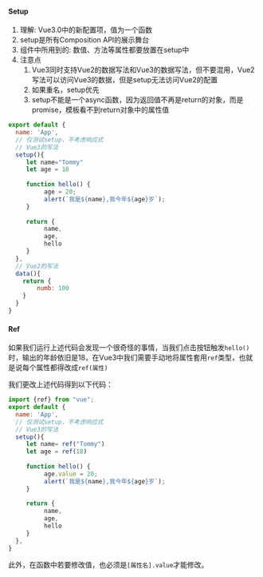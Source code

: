 #### Setup
1. 理解: Vue3.0中的新配置项，值为一个函数
2. setup是所有Composition API的展示舞台
3. 组件中所用到的: 数值、方法等属性都要放置在setup中
4. 注意点
	1. Vue3同时支持Vue2的数据写法和Vue3的数据写法，但不要混用，Vue2写法可以访问Vue3的数据，但是setup无法访问Vue2的配置
	2. 如果重名，setup优先
	3. setup不能是一个async函数，因为返回值不再是return的对象，而是promise，模板看不到return对象中的属性值

```js
export default {  
  name: 'App',  
  // 仅测试setup，不考虑响应式  
  // Vue3的写法
  setup(){  
     let name="Tommy"  
     let age = 18  
  
	 function hello() {  
		  age = 20;
	      alert(`我是${name},我今年${age}岁`);
	 }  
  
     return {  
	      name,  
		  age,  
		  hello  
	 }  
  },
  // Vue2的写法
  data(){
	return {
		numb: 100
	}
  }
}
```

#### Ref
如果我们运行上述代码会发现一个很奇怪的事情，当我们点击按钮触发`hello()`时，输出的年龄依旧是18，在Vue3中我们需要手动地将属性套用`ref`类型，也就是说每个属性都得改成`ref(属性)`

我们更改上述代码得到以下代码：
```js
import {ref} from "vue";
export default {  
  name: 'App',  
  // 仅测试setup，不考虑响应式  
  // Vue3的写法
  setup(){  
     let name= ref("Tommy")  
     let age = ref(18)  
  
	 function hello() {  
		  age.value = 20;
	      alert(`我是${name},我今年${age}岁`);
	 }  
  
     return {  
	      name,  
		  age,  
		  hello  
	 }  
  },
}
```

此外，在函数中若要修改值，也必须是`[属性名].value`才能修改。


